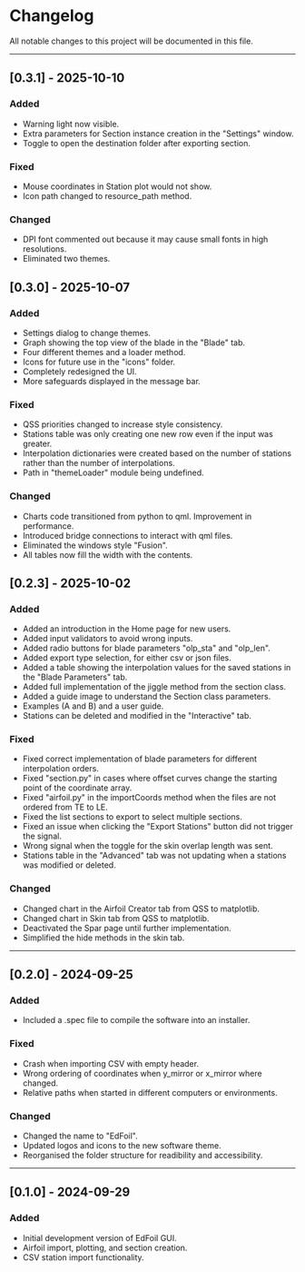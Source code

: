 # Changelog
All notable changes to this project will be documented in this file.

---
## [0.3.1] - 2025-10-10
### Added
- Warning light now visible.
- Extra parameters for Section instance creation in the "Settings" window.
- Toggle to open the destination folder after exporting section.

### Fixed
- Mouse coordinates in Station plot would not show.
- Icon path changed to resource_path method.

### Changed
- DPI font commented out because it may cause small fonts in high resolutions.
- Eliminated two themes.

## [0.3.0] - 2025-10-07
### Added
- Settings dialog to change themes.
- Graph showing the top view of the blade in the "Blade" tab.
- Four different themes and a loader method.
- Icons for future use in the "icons" folder.
- Completely redesigned the UI.
- More safeguards displayed in the message bar.

### Fixed
- QSS priorities changed to increase style consistency.
- Stations table was only creating one new row even if the input was greater.
- Interpolation dictionaries were created based on the number of stations rather than the number of interpolations.
- Path in "themeLoader" module being undefined.

### Changed
- Charts code transitioned from python to qml. Improvement in performance.
- Introduced bridge connections to interact with qml files.
- Eliminated the windows style "Fusion".
- All tables now fill the width with the contents.

## [0.2.3] - 2025-10-02
### Added
- Added an introduction in the Home page for new users.
- Added input validators to avoid wrong inputs.
- Added radio buttons for blade parameters "olp_sta" and "olp_len".
- Added export type selection, for either csv or json files.
- Added a table showing the interpolation values for the saved stations in the "Blade Parameters" tab.
- Added full implementation of the jiggle method from the section class.
- Added a guide image to understand the Section class parameters.
- Examples (A and B) and a user guide.
- Stations can be deleted and modified in the "Interactive" tab.

### Fixed
- Fixed correct implementation of blade parameters for different interpolation orders.
- Fixed "section.py" in cases where offset curves change the starting point of the coordinate array.
- Fixed "airfoil.py" in the importCoords method when the files are not ordered from TE to LE.
- Fixed the list sections to export to select multiple sections.
- Fixed an issue when clicking the "Export Stations" button did not trigger the signal.
- Wrong signal when the toggle for the skin overlap length was sent.
- Stations table in the "Advanced" tab was not updating when a stations was modified or deleted.

### Changed
- Changed chart in the Airfoil Creator tab from QSS to matplotlib.
- Changed chart in Skin tab from QSS to matplotlib.
- Deactivated the Spar page until further implementation.
- Simplified the hide methods in the skin tab.

---

## [0.2.0] - 2024-09-25
### Added
- Included a .spec file to compile the software into an installer.

### Fixed
- Crash when importing CSV with empty header.
- Wrong ordering of coordinates when y_mirror or x_mirror where changed.
- Relative paths when started in different computers or environments.

### Changed
- Changed the name to "EdFoil".
- Updated logos and icons to the new software theme.
- Reorganised the folder structure for readibility and accessibility.

---

## [0.1.0] - 2024-09-29
### Added
- Initial development version of EdFoil GUI.
- Airfoil import, plotting, and section creation.
- CSV station import functionality.